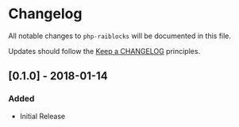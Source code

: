 # Changelog

All notable changes to `php-raiblocks` will be documented in this file.

Updates should follow the [Keep a CHANGELOG](http://keepachangelog.com/) principles.

## [0.1.0] - 2018-01-14

### Added
- Initial Release

